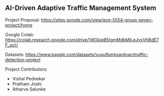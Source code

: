 ## AI-Driven Adaptive Traffic Management System

Project Proposal: https://sites.google.com/view/ece-5554-group-seven-project/home

Google Colab: https://colab.research.google.com/drive/1i6OkipB5IgmMdbMjLeJyxVhBdE7F_qzU

Datasets: https://www.kaggle.com/datasets/yusufberksardoan/traffic-detection-project

Project Contributors:

- Vishal Pednekar
- Pratham Joshi
- Atharva Salunke

